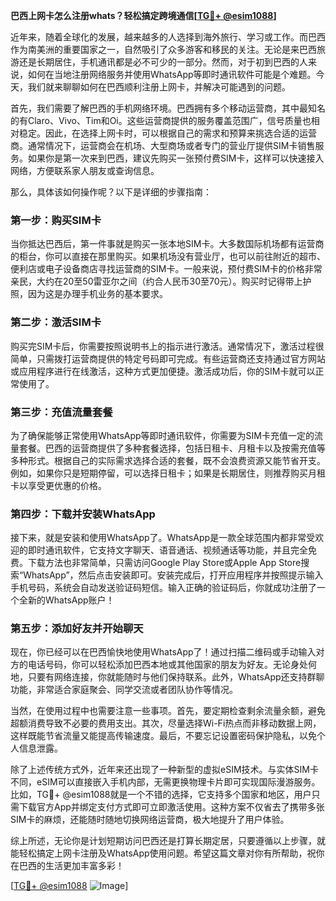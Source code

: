 **巴西上网卡怎么注册whats？轻松搞定跨境通信[[TG💪+ @esim1088](https://t.me/s/esim1088)]**

近年来，随着全球化的发展，越来越多的人选择到海外旅行、学习或工作。而巴西作为南美洲的重要国家之一，自然吸引了众多游客和移民的关注。无论是来巴西旅游还是长期居住，手机通讯都是必不可少的一部分。然而，对于初到巴西的人来说，如何在当地注册网络服务并使用WhatsApp等即时通讯软件可能是个难题。今天，我们就来聊聊如何在巴西顺利注册上网卡，并解决可能遇到的问题。

首先，我们需要了解巴西的手机网络环境。巴西拥有多个移动运营商，其中最知名的有Claro、Vivo、Tim和Oi。这些运营商提供的服务覆盖范围广，信号质量也相对稳定。因此，在选择上网卡时，可以根据自己的需求和预算来挑选合适的运营商。通常情况下，运营商会在机场、大型商场或者专门的营业厅提供SIM卡销售服务。如果你是第一次来到巴西，建议先购买一张预付费SIM卡，这样可以快速接入网络，方便联系家人朋友或查询信息。

那么，具体该如何操作呢？以下是详细的步骤指南：

### 第一步：购买SIM卡

当你抵达巴西后，第一件事就是购买一张本地SIM卡。大多数国际机场都有运营商的柜台，你可以直接在那里购买。如果机场没有营业厅，也可以前往附近的超市、便利店或电子设备商店寻找运营商的SIM卡。一般来说，预付费SIM卡的价格非常亲民，大约在20至50雷亚尔之间（约合人民币30至70元）。购买时记得带上护照，因为这是办理手机业务的基本要求。

### 第二步：激活SIM卡

购买完SIM卡后，你需要按照说明书上的指示进行激活。通常情况下，激活过程很简单，只需拨打运营商提供的特定号码即可完成。有些运营商还支持通过官方网站或应用程序进行在线激活，这种方式更加便捷。激活成功后，你的SIM卡就可以正常使用了。

### 第三步：充值流量套餐

为了确保能够正常使用WhatsApp等即时通讯软件，你需要为SIM卡充值一定的流量套餐。巴西的运营商提供了多种套餐选择，包括日租卡、月租卡以及按需充值等多种形式。根据自己的实际需求选择合适的套餐，既不会浪费资源又能节省开支。例如，如果你只是短期停留，可以选择日租卡；如果是长期居住，则推荐购买月租卡以享受更优惠的价格。

### 第四步：下载并安装WhatsApp

接下来，就是安装和使用WhatsApp了。WhatsApp是一款全球范围内都非常受欢迎的即时通讯软件，它支持文字聊天、语音通话、视频通话等功能，并且完全免费。下载方法也非常简单，只需访问Google Play Store或Apple App Store搜索“WhatsApp”，然后点击安装即可。安装完成后，打开应用程序并按照提示输入手机号码，系统会自动发送验证码短信。输入正确的验证码后，你就成功注册了一个全新的WhatsApp账户！

### 第五步：添加好友并开始聊天

现在，你已经可以在巴西愉快地使用WhatsApp了！通过扫描二维码或手动输入对方的电话号码，你可以轻松添加巴西本地或其他国家的朋友为好友。无论身处何地，只要有网络连接，你就能随时与他们保持联系。此外，WhatsApp还支持群聊功能，非常适合家庭聚会、同学交流或者团队协作等情况。

当然，在使用过程中也需要注意一些事项。首先，要定期检查剩余流量余额，避免超额消费导致不必要的费用支出。其次，尽量选择Wi-Fi热点而非移动数据上网，这样既能节省流量又能提高传输速度。最后，不要忘记设置密码保护隐私，以免个人信息泄露。

除了上述传统方式外，近年来还出现了一种新型的虚拟eSIM技术。与实体SIM卡不同，eSIM可以直接嵌入手机内部，无需更换物理卡片即可实现国际漫游服务。比如，TG💪+ @esim1088就是一个不错的选择，它支持多个国家和地区，用户只需下载官方App并绑定支付方式即可立即激活使用。这种方案不仅省去了携带多张SIM卡的麻烦，还能随时随地切换网络运营商，极大地提升了用户体验。

综上所述，无论你是计划短期访问巴西还是打算长期定居，只要遵循以上步骤，就能轻松搞定上网卡注册及WhatsApp使用问题。希望这篇文章对你有所帮助，祝你在巴西的生活更加丰富多彩！

[[TG💪+ @esim1088](https://t.me/s/esim1088) ![Image](https://i.postimg.cc/4NQfJmqS/Snipaste-2025-05-13-00-14-12.png)]